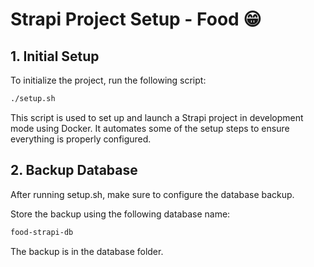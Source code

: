 # Strapi Project Setup - Food 😁

## 1. Initial Setup

To initialize the project, run the following script:

```bash
./setup.sh
```

This script is used to set up and launch a Strapi project in development mode using Docker.
It automates some of the setup steps to ensure everything is properly configured.

## 2. Backup Database

After running setup.sh, make sure to configure the database backup.

Store the backup using the following database name:

```bash
food-strapi-db
```

The backup is in the database folder.
